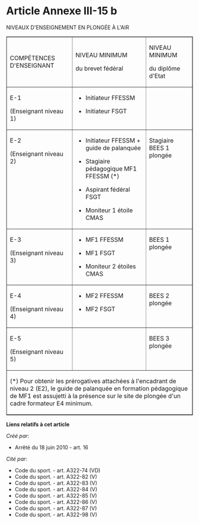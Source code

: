 # Article Annexe III-15 b

NIVEAUX D'ENSEIGNEMENT EN PLONGÉE À L'AIR

<table width="750" border="1" align="center">
  <tbody>
    <tr>
      <td>

COMPÉTENCES D'ENSEIGNANT

</td>
      <td>

NIVEAU MINIMUM

du brevet fédéral

</td>
      <td colspan="2">

NIVEAU MINIMUM

du diplôme d'Etat

</td>
    </tr>
    <tr>
      <td align="left" valign="top">

E-1 

(Enseignant niveau 1)

</td>
      <td align="left" valign="top">

- Initiateur FFESSM 

- Initiateur FSGT

</td>
      <td valign="top" align="left">
    </td></tr>
    <tr>
      <td align="left" valign="top">

E-2 

(Enseignant niveau 2)

</td>
      <td valign="top" align="left">

- Initiateur FFESSM + guide de palanquée 

- Stagiaire pédagogique MF1 FFESSM (*)

- Aspirant fédéral FSGT

- Moniteur 1 étoile CMAS

</td>
      <td valign="top" align="left">

Stagiaire BEES 1 plongée

</td>
    </tr>
    <tr>
      <td align="left" valign="top">

E-3 

(Enseignant niveau 3)

</td>
      <td valign="top" align="left">

- MF1 FFESSM 

- MF1 FSGT

- Moniteur 2 étoiles CMAS

</td>
      <td align="left" valign="top">

BEES 1 plongée

</td>
    </tr>
    <tr>
      <td valign="top" align="left">

E-4 

(Enseignant niveau 4)

</td>
      <td valign="top" align="left">

- MF2 FFESSM 

- MF2 FSGT

</td>
      <td align="left" valign="top">

BEES 2 plongée

</td>
    </tr>
    <tr>
      <td valign="top" align="left">

E-5 

(Enseignant niveau 5)

</td>
      <td align="left" valign="top">
      </td><td valign="top" align="left">

BEES 3 plongée 

</td>
    </tr>
    <tr>
      <td colspan="4">

(*) Pour obtenir les prérogatives attachées à l'encadrant de niveau 2 (E2), le guide de palanquée en formation pédagogique de
MF1 est assujetti à la présence sur le site de plongée d'un cadre formateur E4 minimum.

</td>
    </tr>
  </tbody>
</table>

**Liens relatifs à cet article**

_Créé par_:

  - Arrêté du 18 juin 2010 - art. 16

_Cité par_:

  - Code du sport. - art. A322-74 (VD)
  - Code du sport. - art. A322-82 (V)
  - Code du sport. - art. A322-83 (V)
  - Code du sport. - art. A322-84 (V)
  - Code du sport. - art. A322-85 (V)
  - Code du sport. - art. A322-86 (V)
  - Code du sport. - art. A322-87 (V)
  - Code du sport. - art. A322-98 (V)
